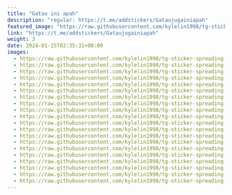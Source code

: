 ```yaml
---
title: "Gatau ini apah"
description: "regular: https://t.me/addstickers/Gataujugainiapah"
featured_image: "https://raw.githubusercontent.com/kylelin1998/tg-sticker-spreading-worldwide-images/main/img/bc9f2f34-4628-4379-9412-b08613cbf47f.jpg"
link: "https://t.me/addstickers/Gataujugainiapah"
weight: 3
date: 2024-01-15T02:35:31+08:00
images:
  - https://raw.githubusercontent.com/kylelin1998/tg-sticker-spreading-worldwide-images/main/img/bc9f2f34-4628-4379-9412-b08613cbf47f.jpg
  - https://raw.githubusercontent.com/kylelin1998/tg-sticker-spreading-worldwide-images/main/img/a32c86e5-9cea-487e-ab3c-d55eba61dd01.jpg
  - https://raw.githubusercontent.com/kylelin1998/tg-sticker-spreading-worldwide-images/main/img/08c880c2-9718-4aeb-9d16-f76f8c4cce75.jpg
  - https://raw.githubusercontent.com/kylelin1998/tg-sticker-spreading-worldwide-images/main/img/52aab85c-34a2-4de0-8a6d-0df30217bb40.jpg
  - https://raw.githubusercontent.com/kylelin1998/tg-sticker-spreading-worldwide-images/main/img/3170cda0-dea6-4bea-ab3c-e4bb1123d74d.jpg
  - https://raw.githubusercontent.com/kylelin1998/tg-sticker-spreading-worldwide-images/main/img/0c53711a-68b5-4bdb-9d60-0d3fa122dcbc.jpg
  - https://raw.githubusercontent.com/kylelin1998/tg-sticker-spreading-worldwide-images/main/img/c4635fc1-c877-4974-8df3-8546a876670a.jpg
  - https://raw.githubusercontent.com/kylelin1998/tg-sticker-spreading-worldwide-images/main/img/b90b673b-c69b-4617-8e56-e946e8ed6b42.jpg
  - https://raw.githubusercontent.com/kylelin1998/tg-sticker-spreading-worldwide-images/main/img/7af8e769-da3f-4af0-adf8-b630896af11e.jpg
  - https://raw.githubusercontent.com/kylelin1998/tg-sticker-spreading-worldwide-images/main/img/61c3f8ba-d9bb-43f6-9f41-b0475295c8ac.jpg
  - https://raw.githubusercontent.com/kylelin1998/tg-sticker-spreading-worldwide-images/main/img/73297505-2400-48cb-ba8f-5fd14dadf7ef.jpg
  - https://raw.githubusercontent.com/kylelin1998/tg-sticker-spreading-worldwide-images/main/img/127ce842-6a25-4814-8431-d00904229a63.jpg
  - https://raw.githubusercontent.com/kylelin1998/tg-sticker-spreading-worldwide-images/main/img/5cf540e2-883a-42cb-b06c-cf6444309734.jpg
  - https://raw.githubusercontent.com/kylelin1998/tg-sticker-spreading-worldwide-images/main/img/bcb03441-f79a-4863-9d40-4717c34de5ef.jpg
  - https://raw.githubusercontent.com/kylelin1998/tg-sticker-spreading-worldwide-images/main/img/fb44c872-6049-452c-a884-132969ba23d6.jpg
  - https://raw.githubusercontent.com/kylelin1998/tg-sticker-spreading-worldwide-images/main/img/79ae20d2-9aae-4b94-b777-036ff80a2bd6.jpg
  - https://raw.githubusercontent.com/kylelin1998/tg-sticker-spreading-worldwide-images/main/img/c172330b-4d88-42df-b9cd-f732a816d177.jpg
  - https://raw.githubusercontent.com/kylelin1998/tg-sticker-spreading-worldwide-images/main/img/94ae262c-bdee-4476-b64e-61428d11b604.jpg
  - https://raw.githubusercontent.com/kylelin1998/tg-sticker-spreading-worldwide-images/main/img/d09ad101-b06e-405d-9bcc-287f82091465.jpg
  - https://raw.githubusercontent.com/kylelin1998/tg-sticker-spreading-worldwide-images/main/img/4a5c92c9-a0c7-4c15-80c3-64e842fac791.jpg
---
```

